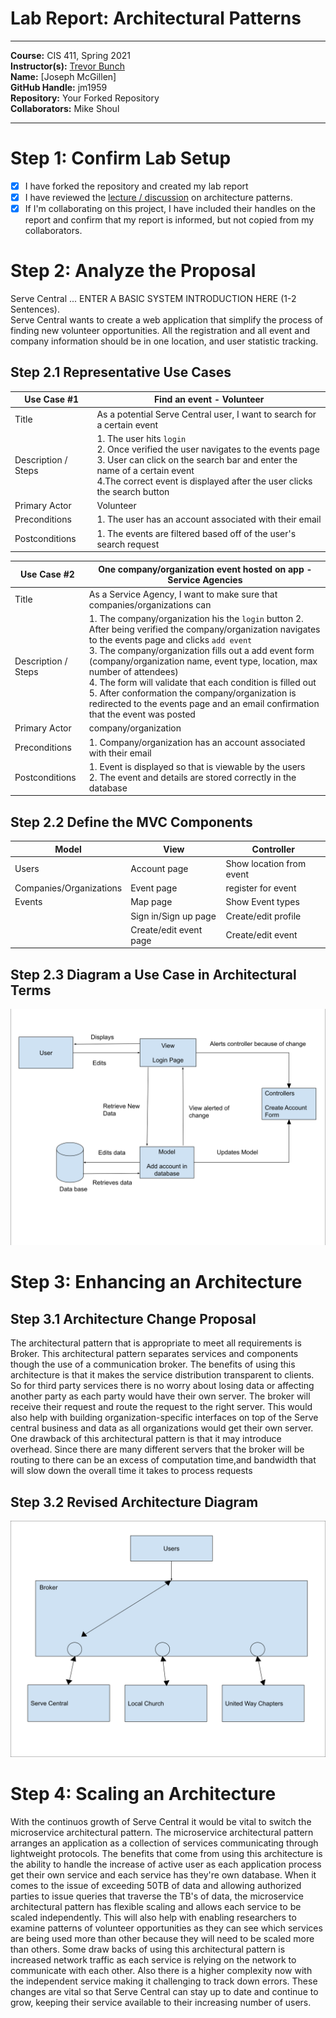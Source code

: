 # Lab Report: Architectural Patterns
___
**Course:** CIS 411, Spring 2021  
**Instructor(s):** [Trevor Bunch](https://github.com/trevordbunch)  
**Name:** [Joseph McGillen]  
**GitHub Handle:** jm1959  
**Repository:** Your Forked Repository  
**Collaborators:** Mike Shoul
___

# Step 1: Confirm Lab Setup
- [x] I have forked the repository and created my lab report
- [x] I have reviewed the [lecture / discussion](../assets/04p1_SolutionArchitectures.pdf) on architecture patterns.
- [x] If I'm collaborating on this project, I have included their handles on the report and confirm that my report is informed, but not copied from my collaborators.

# Step 2: Analyze the Proposal
Serve Central ... ENTER A BASIC SYSTEM INTRODUCTION HERE (1-2 Sentences).  
Serve Central wants to create a web application that simplify the process of finding new volunteer opportunities.
All the registration and all event and company information should be in one location, and user statistic tracking.

## Step 2.1 Representative Use Cases  

| Use Case #1 |Find an event - Volunteer|
|---|---|
| Title| As a potential Serve Central user, I want to search for a certain event|
| Description / Steps| 1. The user hits ```login```  <br> 2. Once verified the user navigates to the events page <br> 3. User can click on the search bar and enter the name of a certain event <br> 4.The correct event is displayed after the user clicks the search button|                                                                                                    
| Primary Actor| Volunteer|
| Preconditions| 1. The user has an account associated with their email|
| Postconditions| 1. The events are filtered based off of the user's search request|

| Use Case #2 |One company/organization event hosted on app - Service Agencies|
|---|---|
| Title |As a Service Agency, I want to make sure that companies/organizations can  |
| Description / Steps |1. The company/organization his the ```login``` button 2. After being verified the company/organization navigates to the events page and clicks ```add event``` <br> 3. The company/organization fills out a add event form (company/organization name, event type, location, max number of attendees) <br> 4. The form will validate that each condition is filled out <br> 5. After conformation the company/organization is redirected to the events page and an email confirmation that the event was posted |
| Primary Actor |company/organization |
| Preconditions |1. Company/organization has an account associated with their email |
| Postconditions |1. Event is displayed so that is viewable by the users <br> 2. The event and details are stored correctly in the database |

## Step 2.2 Define the MVC Components

| Model                 | View                 | Controller              |
|-----------------------|----------------------|-------------------------|
|Users                  |Account page          |Show location from event |
|Companies/Organizations|Event page            |register for event       |
|Events                 |Map page              |Show Event types         |
|                       |Sign in/Sign up page  |Create/edit profile      |
|                       |Create/edit event page|Create/edit event        |


## Step 2.3 Diagram a Use Case in Architectural Terms
![Architectural_use_case](../assets/Architectural_use_case.svg)

# Step 3: Enhancing an Architecture

## Step 3.1 Architecture Change Proposal
The architectural pattern that is appropriate to meet all requirements is Broker. This architectural pattern separates services and components though the use of a communication broker. The benefits of using this architecture is that it makes the service distribution transparent to clients. So for third party services there is no worry about losing data or affecting another party as each party would have their own server. The broker will receive their request and route the request to the right server. This would also help with building organization-specific interfaces on top of the Serve central business and data as all organizations would get their own server. One drawback of this architectural pattern is that it may introduce overhead. Since there are many different servers that the broker will be routing to there can be an excess of computation time,and bandwidth that will slow down the overall time it takes to process requests 

## Step 3.2 Revised Architecture Diagram
![Revised_architecture_diagram](../assets/Broker.svg)


# Step 4: Scaling an Architecture
With the continuos growth of Serve Central it would be vital to switch the microservice architectural pattern. The microservice architectural pattern arranges an application as a collection of services communicating through lightweight protocols. The benefits that come from using this architecture is the ability to handle the increase of active user as each application process get their own service and each service has they're own database. When it comes to the issue of exceeding 50TB of data and allowing authorized parties to issue queries that traverse the TB's of data, the microservice architectural pattern has flexible scaling and allows each service to be scaled independently. This will also help with enabling researchers to examine patterns of volunteer opportunities as they can see which services are being used more than other because they will need to be scaled more than others. Some draw backs of using this architectural pattern is increased network traffic as each service is relying on the network to communicate with each other. Also there is a higher complexity now with the independent service making it challenging to track down errors. These changes are vital so that Serve Central can stay up to date and continue to grow, keeping their service available to their increasing number of users.